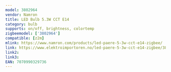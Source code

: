 ```yaml
---
model: 3802964
vendor: Namron
title: LED Bulb 5.3W CCT E14
category: bulb
supports: on/off, brightness, colortemp
zigbeemodel: ['3802964']
compatible: [z2m]
mlink: https://www.namron.com/products/led-paere-5-3w-cct-e14-zigbee/
link: https://www.elektroimportoren.no/led-paere-5-3w-cct-e14-zigbee/3802964/Product.html
link2: 
link3: 
EAN: 7070990329736
---
```

